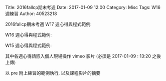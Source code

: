 Title: 2016fallcp期末考週
Date: 2017-01-09 12:00
Category: Misc
Tags: W16週練習
Author: 40523218

</h4>2016fallcp期末考週</h4>
W17 週心得與程式範例:

W16 週心得與程式範例:

W15 週心得與程式範例:

其中各週心得請嵌入個人現場操作 vimeo 影片 (必須是 2017-01-09 : 13:20 之後上傳)

以 pre 附上練習的範例執行, 以及課程影片的摘要
<!-- PELICAN_END_SUMMARY -->



